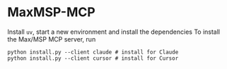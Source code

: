 # MaxMSP-MCP
Install `uv`, start a new environment and install the dependencies
To install the Max/MSP MCP server, run
```
python install.py --client claude # install for Claude
python install.py --client cursor # install for Cursor
```
